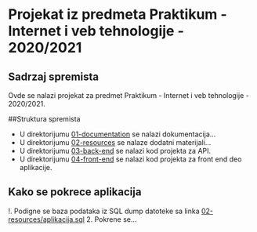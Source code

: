 # Projekat iz predmeta Praktikum - Internet i veb tehnologije - 2020/2021

## Sadrzaj spremista

Ovde se nalazi projekat za predmet Praktikum - Internet i veb tehnologije - 2020/2021.

##Struktura spremista

* U direktorijumu [01-documentation](./01-documentation) se nalazi dokumentacija...
* U direktorijumu [02-resources](./02-resources) se nalaze dodatni materijali...
* U direktorijumu [03-back-end](./03-back-end) se nalazi kod projekta za API.
* U direktorijumu [04-front-end](./04-front-end) se nalazi kod projekta za front end deo aplikacije.

## Kako se pokrece aplikacija

!. Podigne se baza podataka iz SQL dump datoteke sa linka [02-resources/aplikacija.sql](./02-resources/elektronski_dnevnik.sql)
2. Pokrene se...

